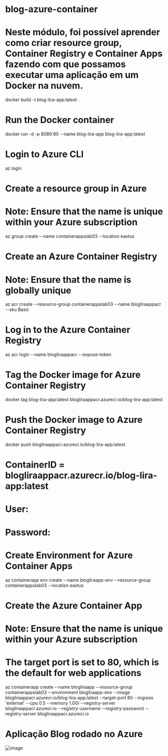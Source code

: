 # blog-azure-container

# Neste módulo, foi possível aprender como criar resource group, Container Registry e Container Apps fazendo com que possamos executar uma aplicação em um Docker na nuvem.

docker build -t blog-lira-app:latest .

# Run the Docker container
docker run -d -p 8080:80 --name blog-lira-app blog-lira-app:latest

# Login to Azure CLI
az login

# Create a resource group in Azure
# Note: Ensure that the name is unique within your Azure subscription
az group create --name containerappslab03 --location eastus

# Create an Azure Container Registry
# Note: Ensure that the name is globally unique
az acr create --resource-group containerappslab03 --name blogliraappacr --sku Basic

# Log in to the Azure Container Registry
az acr login --name blogliraappacr --expose-token

# Tag the Docker image for Azure Container Registry
docker tag blog-lira-app:latest blogliraappacr.azurecr.io/blog-lira-app:latest

# Push the Docker image to Azure Container Registry
docker push blogliraappacr.azurecr.io/blog-lira-app:latest

# ContainerID = blogliraappacr.azurecr.io/blog-lira-app:latest
# User: <seu-usuario>
# Password: <sua-senha>

# Create Environment for Azure Container Apps
az containerapp env create --name blogliraapp-env --resource-group containerappslab03 --location eastus

# Create the Azure Container App
# Note: Ensure that the name is unique within your Azure subscription
# The target port is set to 80, which is the default for web applications
az containerapp create --name blogliraapp --resource-group containerappslab03 --environment blogliraapp-env --image blogliraappacr.azurecr.io/blog-lira-app:latest --target-port 80 --ingress 'external' --cpu 0.5 --memory 1.0Gi --registry-server blogliraappacr.azurecr.io --registry-username <seu-usuario> --registry-password <sua-senha> --registry-server blogliraappacr.azurecr.io



# Aplicação Blog rodado no Azure
![image](https://github.com/user-attachments/assets/ff9d7e9b-9062-4920-9d79-c1794dd87273)
